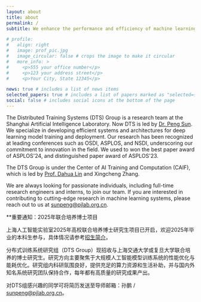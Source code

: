 ```yaml
---
layout: about
title: about
permalink: /
subtitle: We enhance the performance and efficiency of machine learning systems!

# profile:
#   align: right
#   image: prof_pic.jpg
#   image_circular: false # crops the image to make it circular
#   more_info: >
#     <p>555 your office number</p>
#     <p>123 your address street</p>
#     <p>Your City, State 12345</p>

news: true # includes a list of news items
selected_papers: true # includes a list of papers marked as "selected={true}"
social: false # includes social icons at the bottom of the page
---
```



The Distributed Training Systems (DTS) Group is a research team at the Shanghai Artificial Intelligence Laboratory. Now DTS is led by [Dr. Peng Sun](https://scholar.google.com.hk/citations?user=NXDhhAoAAAAJ&hl=en). We specialize in developing efficient systems and architectures for deep learning model training and deployment. Our research has been recognized at leading conferences such as OSDI, ASPLOS, and NSDI, underscoring our commitment to innovation in the field. We used to won the best paper award of ASPLOS'24, and distinguished paper award of ASPLOS'23.

The DTS Group is under the Center of AI Training and Computation (CAIF), which is led by [Prof. Dahua Lin](http://dahua.site/) and Xingcheng Zhang. 

We are always looking for passionate individuals, including full-time research engineers and interns, to join our team. If you are interested in contributing to cutting-edge research in machine learning systems, please reach out to us at sunpeng@pjlab.org.cn.


**重要通知：2025年联合培养博士项目

上海人工智能实验室2025年高校联合培养博士研究生项目已开启，欢迎2025年毕业的本科生参与，具体情况请参考[招生简介](https://www.shlab.org.cn/enrollment#channel_599)。

分布式训练系统研究组（DTS Group）现招收与上海交通大学或复旦大学联合培养的博士研究生。研究方向主要聚焦于大规模人工智能模型训练系统的性能优化与能耗优化。研究组内科研氛围良好，提供充足的算力资源和生活补助，并与国内外知名系统研究团队保持合作，每年都有高质量的研究成果产出。

对DTS组感兴趣的同学可将简历发送至导师邮箱：孙鹏 / sunpeng@pjlab.org.cn。



